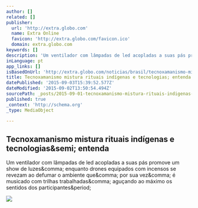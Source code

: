 ```yaml
---
author: []
related: []
publisher:
  url: 'http://extra.globo.com'
  name: Extra Online
  favicon: 'http://extra.globo.com/favicon.ico'
  domain: extra.globo.com
keywords: []
description: 'Um ventilador com lâmpadas de led acopladas a suas pás promove um show de luzes, enquanto drones equipados com incensos se revezam ao defumar o ambiente que, por sua vez, é musicado com trilhas trabalhadas, aguçando ao máximo os sentidos dos participantes.'
inLanguage: pt
app_links: []
isBasedOnUrl: 'http://extra.globo.com/noticias/brasil/tecnoxamanismo-mistura-rituais-indigenas-tecnologias-entenda-17325518.html'
title: Tecnoxamanismo mistura rituais indígenas e tecnologias; entenda
datePublished: '2015-09-03T15:39:52.577Z'
dateModified: '2015-09-02T13:50:54.494Z'
sourcePath: _posts/2015-09-01-tecnoxamanismo-mistura-rituais-indigenas-e-tecnologias-ente.md
published: true
_context: 'http://schema.org'
_type: MediaObject

---
```

<article style=""><h1>Tecnoxamanismo mistura rituais indígenas e tecnologias&amp;semi; entenda</h1><p>Um ventilador com lâmpadas de led acopladas a suas pás promove um show de luzes&amp;comma; enquanto drones equipados com incensos se revezam ao defumar o ambiente que&amp;comma; por sua vez&amp;comma; é musicado com trilhas trabalhadas&amp;comma; aguçando ao máximo os sentidos dos participantes&amp;period;</p><img src="http://extra.globo.com/incoming/17326226-b7d-4f0/w976h550/abertura-festival.jpg" /></article>